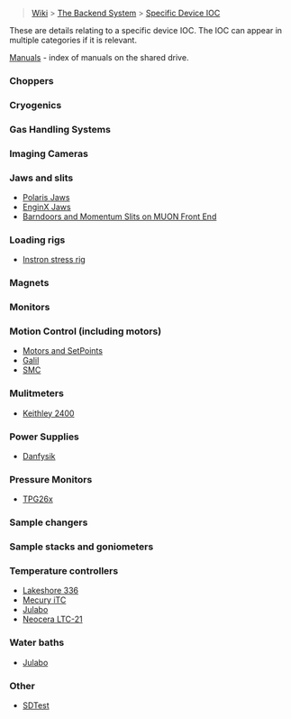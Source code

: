 > [Wiki](Home) > [The Backend System](The-Backend-System) > [Specific Device IOC](Specific-Device-IOC)

These are details relating to a specific device IOC. The IOC can appear in multiple categories if it is relevant.

[Manuals](Manuals) - index of manuals on the shared drive.

### Choppers

### Cryogenics

### Gas Handling Systems

### Imaging Cameras

### Jaws and slits

* [Polaris Jaws](Polaris-Jaws)
* [EnginX Jaws](EnginX-Jaws)
* [Barndoors and Momentum Slits on MUON Front End](Barndoors-and-Momentum-Slits-on-MUON-Front-End)

### Loading rigs

* [Instron stress rig](Instron-stress-rig)

### Magnets

### Monitors

### Motion Control (including motors)

* [Motors and SetPoints](Motor-SetPoints)
* [Galil](Galil)
* [SMC](SMC)

### Mulitmeters

* [Keithley 2400](Keithley-2400)

### Power Supplies

* [Danfysik](Danfysik)

### Pressure Monitors

* [TPG26x](TPG26x)

### Sample changers

### Sample stacks and goniometers

### Temperature controllers

* [Lakeshore 336](Lakeshore336)
* [Mecury iTC](MercuryiTC)
* [Julabo](Julabo)
* [Neocera LTC-21](Neocera-LTC-21)

### Water baths

* [Julabo](Julabo)

### Other

* [SDTest](SDTest)



